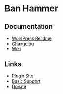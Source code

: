 Ban Hammer
=======================

## Documentation
* [WordPress Readme](readme.txt)
* [Changelog](changelog.txt)
* [Wiki](https://github.com/Ipstenu/ban-hammer/wiki)

## Links

* [Plugin Site](http://halfelf.org/plugins/ban-hammer/)
* [Basic Support](http://wordpress.org/support/plugin/ban-hammer)
* [Donate](https://ko-fi.com/A236CEN/)
